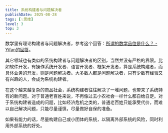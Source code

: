 ```yaml
---
title: 系统构建者与问题解决者
publishDate: 2025-08-28
tags: [💡思维]
level: 3
top: 3
---
```


数学里有理论构建者与问题解决者，参考这个回答：[所谓的数学品位是什么？ - Yifan的回答](https://www.zhihu.com/question/36993450/answer/368754645)。

其它领域也有类似的系统构建者与问题解决者的区别，当然并没有严格的界限。比如软件开发，有操作系统开发者、语言开发者、框架开发者，算是系统构建者，而具体业务的开发，则是问题解决者。大多数人都是问题解决者，只有少数有经验又有兴趣的人，会成为系统构建者。

在这个越来越复杂的商品社会，系统构建者往往解决了一堆问题，也带来了系统特有的新问题。对于普通老百姓来说，不再像过去小农社会一样什么都自给自足。对于系统构建者造成的问题，比如经济危机之类的，普通老百姓只能承受代价，而难以自己解决问题，只能尽量谨慎，尽量做好自保的准备。

如果有能力的话，尽量构建自己或小团体的系统，以隔离外部系统的风险，同时利用外部系统的好处。
